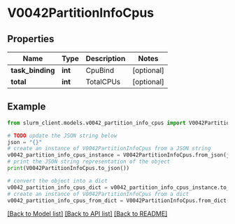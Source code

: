 # V0042PartitionInfoCpus


## Properties

Name | Type | Description | Notes
------------ | ------------- | ------------- | -------------
**task_binding** | **int** | CpuBind | [optional] 
**total** | **int** | TotalCPUs | [optional] 

## Example

```python
from slurm_client.models.v0042_partition_info_cpus import V0042PartitionInfoCpus

# TODO update the JSON string below
json = "{}"
# create an instance of V0042PartitionInfoCpus from a JSON string
v0042_partition_info_cpus_instance = V0042PartitionInfoCpus.from_json(json)
# print the JSON string representation of the object
print(V0042PartitionInfoCpus.to_json())

# convert the object into a dict
v0042_partition_info_cpus_dict = v0042_partition_info_cpus_instance.to_dict()
# create an instance of V0042PartitionInfoCpus from a dict
v0042_partition_info_cpus_from_dict = V0042PartitionInfoCpus.from_dict(v0042_partition_info_cpus_dict)
```
[[Back to Model list]](../README.md#documentation-for-models) [[Back to API list]](../README.md#documentation-for-api-endpoints) [[Back to README]](../README.md)


